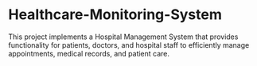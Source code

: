 # Healthcare-Monitoring-System
This project implements a Hospital Management System that provides functionality for patients, doctors, and hospital staff to efficiently manage appointments, medical records, and patient care.
